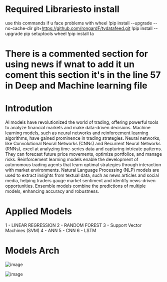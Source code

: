 # Required Librariesto install
use this commands if u face problems with wheel
 !pip install --upgrade --no-cache-dir git+https://github.com/rongardF/tvdatafeed.git
 !pip install --upgrade pip setuptools wheel
 !pip install ta

# There is a commented section for using news if wnat to add it un coment this section it's in the line 57 in Deep and Machine learning file

# Introdution 
AI models have revolutionized the world of trading, offering powerful tools to analyze financial 
markets and make data-driven decisions. Machine learning models, such as neural networks 
and reinforcement learning algorithms, have gained prominence in trading strategies. Neural 
networks, like Convolutional Neural Networks (CNNs) and Recurrent Neural Networks 
(RNNs), excel at analyzing time-series data and capturing intricate patterns. They can forecast 
future price movements, optimize portfolios, and manage risks. Reinforcement learning models 
enable the development of autonomous trading agents that learn optimal strategies through 
interaction with market environments. Natural Language Processing (NLP) models are used to 
extract insights from textual data, such as news articles and social media, helping traders gauge 
market sentiment and identify news-driven opportunities. Ensemble models combine the 
predictions of multiple models, enhancing accuracy and robustness.


# Applied Models  
  1 - LINEAR REGRESSION 
  2 - RANDOM FOREST 
  3 - Support Vector Machines (SVM) 
  4 - ANN
  5 - CNN
  6 - LSTM


# Models Arch
![image](https://github.com/AmaarElgerzawy/Market-Price-Prediction/assets/89356146/6903948d-938e-435c-938e-bc2f29c88358)

![image](https://github.com/AmaarElgerzawy/Market-Price-Prediction/assets/89356146/6e8dda33-41b9-4c16-b361-076415e58d3f)
